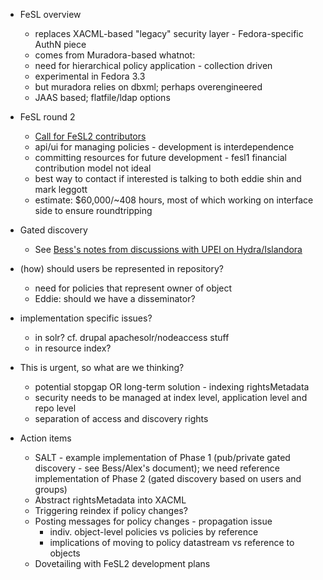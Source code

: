 * FeSL overview
	* replaces XACML-based "legacy" security layer - Fedora-specific AuthN piece
	* comes from Muradora-based whatnot: 
	* need for hierarchical policy application - collection driven
	* experimental in Fedora 3.3
	* but muradora relies on dbxml; perhaps overengineered
	* JAAS based; flatfile/ldap options

* FeSL round 2
	* [Call for FeSL2 contributors](https://mailman.stanford.edu/mailman/private/libdevconx/2010-March/000020.html)
	* api/ui for managing policies - development is interdependence
	* committing resources for future development - fesl1 financial contribution model not ideal
	* best way to contact if interested is talking to both eddie shin and mark leggott
	* estimate: $60,000/~408 hours, most of which working on interface side to ensure roundtripping

* Gated discovery
	* See [Bess's notes from discussions with UPEI on Hydra/Islandora](https://mailman.stanford.edu/mailman/private/libdevconx/2010-March/000021.html)

* (how) should users be represented in repository?
	* need for policies that represent owner of object
	* Eddie: should we have a disseminator?

* implementation specific issues?
	* in solr? cf. drupal apachesolr/nodeaccess stuff
	* in resource index?

* This is urgent, so what are we thinking?
	* potential stopgap OR long-term solution - indexing rightsMetadata
	* security needs to be managed at index level, application level and repo level
	* separation of access and discovery rights

* Action items
	* SALT - example implementation of Phase 1 (pub/private gated discovery - see Bess/Alex's document); we need reference implementation of Phase 2 (gated discovery based on users and groups)
	* Abstract rightsMetadata into XACML
	* Triggering reindex if policy changes?
	* Posting messages for policy changes - propagation issue
		* indiv. object-level policies vs policies by reference
		* implications of moving to policy datastream vs reference to objects
	* Dovetailing with FeSL2 development plans